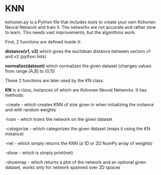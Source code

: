 # KNN
kohonen.py is a Python file that includes tools to create your own Kohonen Neural Network and train it. The networks are not accurate and rather slow to learn. This needs vast improvements, but the algorithms work.

First, 2 functions are defined inside it:

  **distance(v1, v2)** which gives the euclidean distance between vectors v1 and v2 (python lists)
  
  **normalize(dataset)** which normalizes the given dataset (changes values from range [A,B] to [0,1])
  
  
  These 2 functions are later used by the KN class.
  
  
  

**KN** is a class, instances of which are Kohonen Neural Networks. It has methods:

  -create - which creates KNN of size given in when initializing the instance and with random weights
  
  -train - which trains the network on the given dataset
  
  -categorize - which categorizes the given dataset (maps it using the KN instance)
  
  -net - which simply returns the KNN (a 1D or 2D NumPy array of weights)
  
  -show - which is simply print(net)
  
  -showmap - which returns a plot of the network and an optional given dataset, works only for network spanned over 2D spaces
